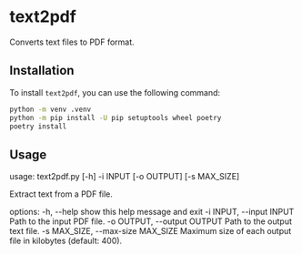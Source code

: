 # text2pdf

Converts text files to PDF format.

## Installation

To install `text2pdf`, you can use the following command:

```bash
python -m venv .venv
python -m pip install -U pip setuptools wheel poetry
poetry install
```

## Usage

usage: text2pdf.py [-h] -i INPUT [-o OUTPUT] [-s MAX_SIZE]

Extract text from a PDF file.

options:
  -h, --help            show this help message and exit
  -i INPUT, --input INPUT
                        Path to the input PDF file.
  -o OUTPUT, --output OUTPUT
                        Path to the output text file.
  -s MAX_SIZE, --max-size MAX_SIZE
                        Maximum size of each output file in kilobytes (default: 400).
